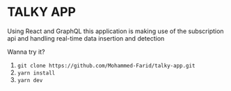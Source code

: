 # TALKY APP

Using React and GraphQL this application is making use of the subscription api and handling real-time data insertion and detection

Wanna try it?

1. `git clone https://github.com/Mohammed-Farid/talky-app.git`
2. `yarn install`
3. `yarn dev`
